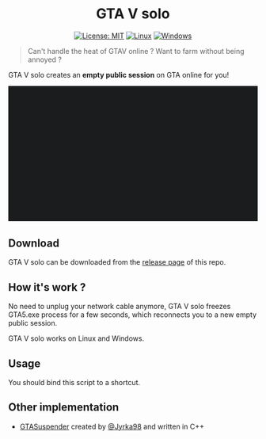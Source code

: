 <div align="center">

# GTA V solo

[![License: MIT](https://img.shields.io/badge/License-MIT-yellow.svg)](https://opensource.org/licenses/MIT)
[![Linux](https://img.shields.io/badge/%E2%80%8B-Linux-green.svg?logo=linux&style=flat&logoColor=white)](https://github.com/eonm/gtav-solo/releases/latest/download/gtav-solo)
[![Windows](https://img.shields.io/badge/%E2%80%8B-Windows-blue.svg?logo=Windows&style=flat&logoColor=white)](https://github.com/eonm/gtav-solo/releases/latest/download/gtav-solo.exe)

</div>

> Can't handle the heat of GTAV online ? Want to farm without being annoyed ?

GTA V solo creates an __empty public session__ on GTA online for you!

<div align="center">

![alt text](./gtav-solo.gif "GTA V solo")

</div>

## Download

GTA V solo can be downloaded from the [release page](https://github.com/eonm/gtav-solo/releases/latest/download) of this repo.

## How it's work ?

No need to unplug your network cable anymore, GTA V solo freezes GTA5.exe process for a few seconds, which reconnects you to a new empty public session.

GTA V solo works on Linux and Windows.

## Usage

You should bind this script to a shortcut.

## Other implementation

* [GTASuspender](https://github.com/Jyrka98/GTASuspender) created by [@Jyrka98](https://github.com/Jyrka98) and written in C++
